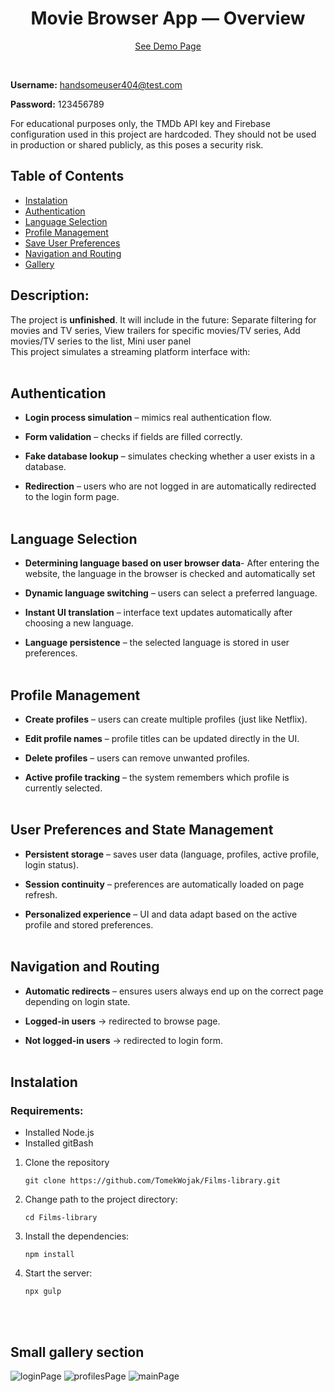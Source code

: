 <h1 align="center">Movie Browser App — Overview </h1>

<p align="center">
  <a href="https://tomekwojak.github.io/Films-library/">See Demo Page</a>
</p>

<br>

**Username:** handsomeuser404@test.com

**Password:** 123456789

For educational purposes only, the TMDb API key and Firebase configuration used in this project are hardcoded. They should not be used in production or shared publicly, as this poses a security risk.

## Table of Contents

- [Instalation](#Instalation)
- [Authentication](#Authentication)
- [Language Selection](#Language-Selection)
- [Profile Management](#Profile-Management)
- [Save User Preferences](#User-Preferences-and-State-Management)
- [Navigation and Routing](#Navigation-and-Routing)
- [Gallery](#Small-gallery-section)

## Description:

The project is **unfinished**.
It will include in the future:
Separate filtering for movies and TV series,
View trailers for specific movies/TV series,
Add movies/TV series to the list,
Mini user panel
<br>
This project simulates a streaming platform interface with:
<br>
<br>

## Authentication

- **Login process simulation** – mimics real authentication flow.

- **Form validation** – checks if fields are filled correctly.

- **Fake database lookup** – simulates checking whether a user exists in a database.

- **Redirection** – users who are not logged in are automatically redirected to the login form page.
  <br>
  <br>

## Language Selection

- **Determining language based on user browser data**- After entering the website, the language in the browser is checked and automatically set

- **Dynamic language switching** – users can select a preferred language.

- **Instant UI translation** – interface text updates automatically after choosing a new language.

- **Language persistence** – the selected language is stored in user preferences.
  <br>
  <br>

## Profile Management

- **Create profiles** – users can create multiple profiles (just like Netflix).

- **Edit profile names** – profile titles can be updated directly in the UI.

- **Delete profiles** – users can remove unwanted profiles.

- **Active profile tracking** – the system remembers which profile is currently selected.
  <br>
  <br>

## User Preferences and State Management

- **Persistent storage** – saves user data (language, profiles, active profile, login status).

- **Session continuity** – preferences are automatically loaded on page refresh.

- **Personalized experience** – UI and data adapt based on the active profile and stored preferences.
  <br>
  <br>

## Navigation and Routing

- **Automatic redirects** – ensures users always end up on the correct page depending on login state.

- **Logged-in users** → redirected to browse page.

- **Not logged-in users** → redirected to login form.
  <br>
  <br>

## Instalation
### Requirements:
- Installed Node.js
- Installed gitBash

1. Clone the repository

    ```
    git clone https://github.com/TomekWojak/Films-library.git
    ```

2. Change path to the project directory:

    ```
    cd Films-library
    ```


3. Install the dependencies:

    ```
    npm install
    ```

4. Start the server:

    ```
    npx gulp
    ```


<br>
<br>

## Small gallery section

![loginPage](https://i.imgur.com/JZtTU4h.png)
![profilesPage](https://i.imgur.com/6oWTj2B.png)
![mainPage](https://i.imgur.com/fZNnuXu.png)
